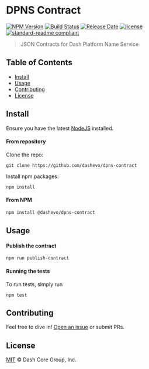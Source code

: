 # DPNS Contract

[![NPM Version](https://img.shields.io/npm/v/@dashevo/dpns-contract)](https://www.npmjs.com/package/@dashevo/dpns-contract)
[![Build Status](https://travis-ci.com/dashevo/dpns-contract.svg?branch=master)](https://travis-ci.com/dashevo/dpns-contract)
[![Release Date](https://img.shields.io/github/release-date/dashevo/dpns-contract)](https://github.com/dashevo/dpns-contract/releases/latest)
[![license](https://img.shields.io/github/license/dashevo/dpns-contract.svg)](LICENSE)
[![standard-readme compliant](https://img.shields.io/badge/readme%20style-standard-brightgreen)](https://github.com/RichardLitt/standard-readme)

> JSON Contracts for Dash Platform Name Service

## Table of Contents

- [Install](#install)
- [Usage](#usage)
- [Contributing](#contributing)
- [License](#license)

## Install

Ensure you have the latest [NodeJS](https://nodejs.org/en/download/) installed.

#### From repository

Clone the repo:

```shell
git clone https://github.com/dashevo/dpns-contract
```

Install npm packages:

```shell
npm install
```

#### From NPM

```sh
npm install @dashevo/dpns-contract
```

## Usage

#### Publish the contract 

```shell
npm run publish-contract
```

#### Running the tests

To run tests, simply run

```shell
npm test
```


## Contributing

Feel free to dive in! [Open an issue](https://github.com/dashevo/dpns-contract/issues/new) or submit PRs.

## License

[MIT](LICENSE) &copy; Dash Core Group, Inc.


